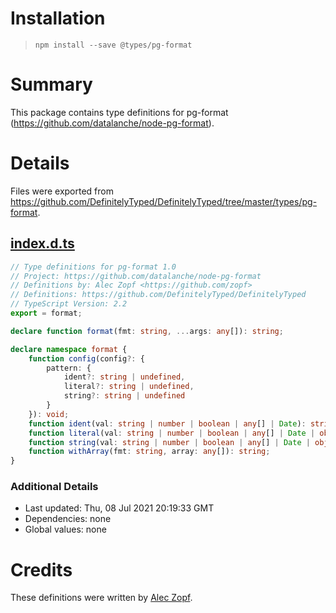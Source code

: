 # Installation
> `npm install --save @types/pg-format`

# Summary
This package contains type definitions for pg-format (https://github.com/datalanche/node-pg-format).

# Details
Files were exported from https://github.com/DefinitelyTyped/DefinitelyTyped/tree/master/types/pg-format.
## [index.d.ts](https://github.com/DefinitelyTyped/DefinitelyTyped/tree/master/types/pg-format/index.d.ts)
````ts
// Type definitions for pg-format 1.0
// Project: https://github.com/datalanche/node-pg-format
// Definitions by: Alec Zopf <https://github.com/zopf>
// Definitions: https://github.com/DefinitelyTyped/DefinitelyTyped
// TypeScript Version: 2.2
export = format;

declare function format(fmt: string, ...args: any[]): string;

declare namespace format {
    function config(config?: {
        pattern: {
            ident?: string | undefined,
            literal?: string | undefined,
            string?: string | undefined
        }
    }): void;
    function ident(val: string | number | boolean | any[] | Date): string;
    function literal(val: string | number | boolean | any[] | Date | object | null | undefined): string;
    function string(val: string | number | boolean | any[] | Date | object | null | undefined): string;
    function withArray(fmt: string, array: any[]): string;
}

````

### Additional Details
 * Last updated: Thu, 08 Jul 2021 20:19:33 GMT
 * Dependencies: none
 * Global values: none

# Credits
These definitions were written by [Alec Zopf](https://github.com/zopf).
